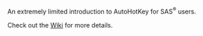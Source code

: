 An extremely limited introduction to AutoHotKey for SAS<sup>&reg;</sup> users.

Check out the [Wiki](https://github.com/srosanba/autohotkey/wiki) for more details.
